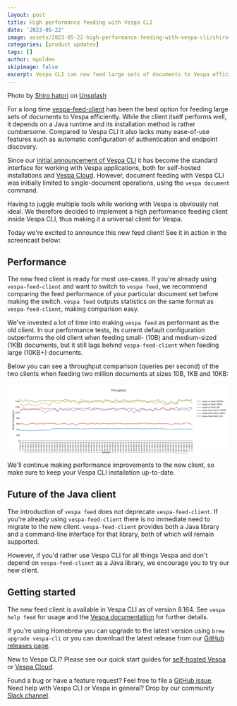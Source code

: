 ```yaml
---
layout: post
title: High performance feeding with Vespa CLI
date: '2023-05-22'
image: assets/2023-05-22-high-performance-feeding-with-vespa-cli/shiro-hatori-WR-ifjFy4CI-unsplash.jpg
categories: [product updates]
tags: []
author: mpolden
skipimage: false
excerpt: Vespa CLI can now feed large sets of documents to Vespa efficiently.
---
```


<p class="image-credit">Photo by <a
href="https://unsplash.com/@shiroscope?utm_source=unsplash&utm_medium=referral&utm_content=creditCopyText">Shiro
hatori</a> on <a
href="https://unsplash.com/photos/WR-ifjFy4CI?utm_source=unsplash&utm_medium=referral&utm_content=creditCopyText">Unsplash</a></p>

For a long time
[vespa-feed-client](https://docs.vespa.ai/en/vespa-feed-client.html) has been
the best option for feeding large sets of documents to Vespa efficiently. While
the client itself performs well, it depends on a Java runtime and its
installation method is rather cumbersome. Compared to Vespa CLI it also lacks
many ease-of-use features such as automatic configuration of authentication and
endpoint discovery.

Since our [initial announcement of Vespa
CLI](https://blog.vespa.ai/introducing-vespa-cli/) it has become the standard
interface for working with Vespa applications, both for self-hosted
installations and [Vespa Cloud](https://cloud.vespa.ai/). However, document
feeding with Vespa CLI was initially limited to single-document operations,
using the `vespa document` command.

Having to juggle multiple tools while working with Vespa is obviously not ideal.
We therefore decided to implement a high performance feeding client inside Vespa
CLI, thus making it a universal client for Vespa.

Today we're excited to announce this new feed client! See it in action in the
screencast below:

<script async id="asciicast-aP3NaRkVTTmLA6TyrgTaqHO1a"
src="https://asciinema.org/a/aP3NaRkVTTmLA6TyrgTaqHO1a.js" data-autoplay="false" data-theme="solarized-dark" data-rows="23" data-loop="false" data-speed="2"></script>

## Performance

The new feed client is ready for most use-cases. If you're already using
`vespa-feed-client` and want to switch to `vespa feed`, we recommend comparing
the feed performance of your particular document set before making the switch.
`vespa feed` outputs statistics on the same format as `vespa-feed-client`,
making comparison easy.

We've invested a lot of time into making `vespa feed` as performant as the old
client. In our performance tests, its current default configuration outperforms
the old client when feeding small- (10B) and medium-sized (1KB) documents, but
it still lags behind `vespa-feed-client` when feeding large (10KB+) documents.

Below you can see a throughput comparison (queries per second) of the two
clients when feeding two million documents at sizes 10B, 1KB and 10KB:

<img src="/assets/2023-05-22-high-performance-feeding-with-vespa-cli/perf.png"/>

We'll continue making performance improvements to the new client, so make sure
to keep your Vespa CLI installation up-to-date.

## Future of the Java client

The introduction of `vespa feed` does not deprecate `vespa-feed-client`. If
you're already using `vespa-feed-client` there is no immediate need to migrate
to the new client. `vespa-feed-client` provides both a Java library and a
command-line interface for that library, both of which will remain supported.

However, if you'd rather use Vespa CLI for all things Vespa and don't depend on
`vespa-feed-client` as a Java library, we encourage you to try our new client.

## Getting started

The new feed client is available in Vespa CLI as of version 8.164. See `vespa
help feed` for usage and the [Vespa
documentation](https://docs.vespa.ai/en/vespa-cli-feed.html) for further
details.

If you're using Homebrew you can upgrade to the latest version using `brew
upgrade vespa-cli` or you can download the latest release from our [GitHub
releases page](https://github.com/vespa-engine/vespa/releases).

New to Vespa CLI? Please see our quick start guides for [self-hosted
Vespa](https://docs.vespa.ai/en/vespa-cli.html) or [Vespa
Cloud](https://cloud.vespa.ai/en/getting-started).

Found a bug or have a feature request? Feel free to file a [GitHub
issue](https://github.com/vespa-engine/vespa/issues). Need help with Vespa CLI
or Vespa in general? Drop by our community [Slack
channel](https://slack.vespa.ai/).
